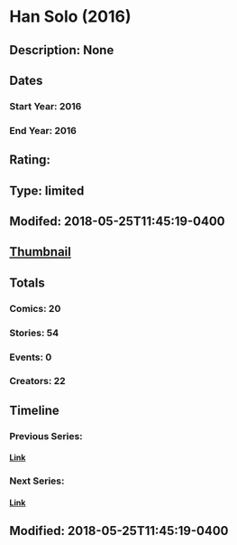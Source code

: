 # Han Solo (2016)
## Description: None
## Dates
### Start Year: 2016
### End Year: 2016
## Rating: 
## Type: limited
## Modifed: 2018-05-25T11:45:19-0400
## [Thumbnail](http://i.annihil.us/u/prod/marvel/i/mg/b/a0/57cf102aca8c1.jpg)
## Totals
### Comics: 20
### Stories: 54
### Events: 0
### Creators: 22
## Timeline
### Previous Series: 
#### [Link]()
### Next Series: 
#### [Link]()
## Modified: 2018-05-25T11:45:19-0400